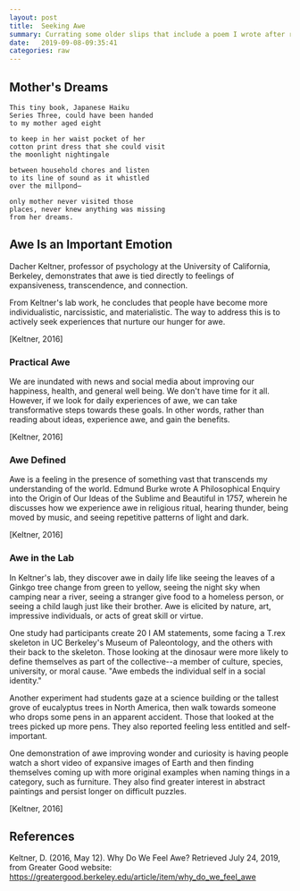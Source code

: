 ```yaml
---
layout: post
title:  Seeking Awe
summary: Currating some older slips that include a poem I wrote after reading a book of Haiku and some research on how awe affects our lives.
date:   2019-09-08-09:35:41
categories: raw
---
```

## Mother's Dreams

    This tiny book, Japanese Haiku
    Series Three, could have been handed
    to my mother aged eight

    to keep in her waist pocket of her
    cotton print dress that she could visit
    the moonlight nightingale

    between household chores and listen
    to its line of sound as it whistled
    over the millpond—

    only mother never visited those
    places, never knew anything was missing
    from her dreams.

## Awe Is an Important Emotion

Dacher Keltner, professor of psychology at the University of California, Berkeley, demonstrates that awe is tied directly to feelings of expansiveness, transcendence, and connection.

From Keltner's lab work, he concludes that people have become more individualistic, narcissistic, and materialistic. The way to address this is to actively seek experiences that nurture our hunger for awe.

[Keltner, 2016]

### Practical Awe

We are inundated with news and social media about improving our happiness, health, and general well being. We don't have time for it all. However, if we look for daily experiences of awe, we can take transformative steps towards these goals. In other words, rather than reading about ideas, experience awe, and gain the benefits.

[Keltner, 2016]

### Awe Defined

Awe is a feeling in the presence of something vast that transcends my understanding of the world. Edmund Burke wrote A Philosophical Enquiry into the Origin of Our Ideas of the Sublime and Beautiful in 1757, wherein he discusses how we experience awe in religious ritual, hearing thunder, being moved by music, and seeing repetitive patterns of light and dark.

[Keltner, 2016]

### Awe in the Lab

In Keltner's lab, they discover awe in daily life like seeing the leaves of a Ginkgo tree change from green to yellow, seeing the night sky when camping near a river, seeing a stranger give food to a homeless person, or seeing a child laugh just like their brother. Awe is elicited by nature, art, impressive individuals, or acts of great skill or virtue.

One study had participants create 20 I AM statements, some facing a T.rex skeleton in UC Berkeley's Museum of Paleontology, and the others with their back to the skeleton. Those looking at the dinosaur were more likely to define themselves as part of the collective--a member of culture, species, university, or moral cause. "Awe embeds the individual self in a social identity."

Another experiment had students gaze at a science building or the tallest grove of eucalyptus trees in North America, then walk towards someone who drops some pens in an apparent accident. Those that looked at the trees picked up more pens. They also reported feeling less entitled and self-important.

One demonstration of awe improving wonder and curiosity is having people watch a short video of expansive images of Earth and then finding themselves coming up with more original examples when naming things in a category, such as furniture. They also find greater interest in abstract paintings and persist longer on difficult puzzles.

[Keltner, 2016]


## References

Keltner, D. (2016, May 12). Why Do We Feel Awe? Retrieved July 24, 2019, from Greater Good website: https://greatergood.berkeley.edu/article/item/why_do_we_feel_awe


